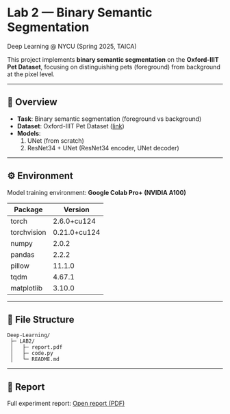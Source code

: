 # Lab 2 — Binary Semantic Segmentation
Deep Learning @ NYCU (Spring 2025, TAICA)

This project implements **binary semantic segmentation** on the **Oxford-IIIT Pet Dataset**, focusing on distinguishing pets (foreground) from background at the pixel level.

---

## 📌 Overview
- **Task**: Binary semantic segmentation (foreground vs background)
- **Dataset**: Oxford-IIIT Pet Dataset ([link](https://www.robots.ox.ac.uk/~vgg/data/pets/))  
- **Models**:
  1. UNet (from scratch)  
  2. ResNet34 + UNet (ResNet34 encoder, UNet decoder)  

---

## ⚙️ Environment
Model training environment: **Google Colab Pro+ (NVIDIA A100)**  

| Package       | Version   |
|---------------|-----------|
| torch         | 2.6.0+cu124 |
| torchvision   | 0.21.0+cu124 |
| numpy         | 2.0.2     |
| pandas        | 2.2.2     |
| pillow        | 11.1.0    |
| tqdm          | 4.67.1    |
| matplotlib    | 3.10.0    |

---

## 📂 File Structure
```
Deep-Learning/
 ├─ LAB2/
 │   ├─ report.pdf
 │   ├─ code.py
 │   └─ README.md
```

---

## 📄 Report
Full experiment report: [Open report (PDF)](report.pdf)

